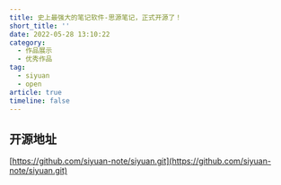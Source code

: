 ```yaml
---
title: 史上最强大的笔记软件-思源笔记，正式开源了！
short_title: ''
date: 2022-05-28 13:10:22
category:
  - 作品展示
  - 优秀作品
tag:
  - siyuan
  - open
article: true
timeline: false
---
```

## 开源地址

[https://github.com/siyuan-note/siyuan.git](https://github.com/siyuan-note/siyuan.git)